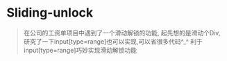 # Sliding-unlock
> 在公司的工资单项目中遇到了一个滑动解锁的功能, 起先想的是滑动个Div, 研究了一下input[type=range]也可以实现,可以省很多代码^_^
> 利于input[type=range]巧妙实现滑动解锁功能
